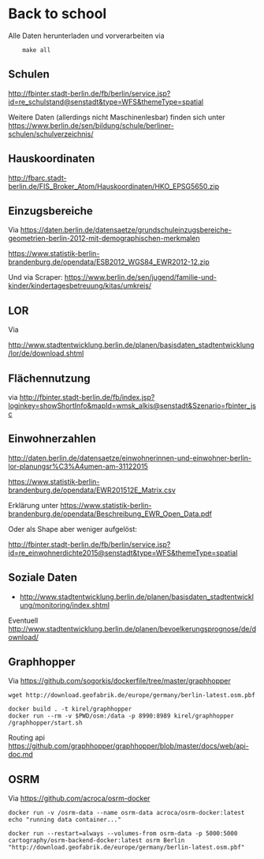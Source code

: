 # Back to school

Alle Daten herunterladen und vorverarbeiten via

		make all

## Schulen

http://fbinter.stadt-berlin.de/fb/berlin/service.jsp?id=re_schulstand@senstadt&type=WFS&themeType=spatial 

Weitere Daten (allerdings nicht Maschinenlesbar) finden sich unter https://www.berlin.de/sen/bildung/schule/berliner-schulen/schulverzeichnis/

## Hauskoordinaten

http://fbarc.stadt-berlin.de/FIS_Broker_Atom/Hauskoordinaten/HKO_EPSG5650.zip

## Einzugsbereiche

Via https://daten.berlin.de/datensaetze/grundschuleinzugsbereiche-geometrien-berlin-2012-mit-demographischen-merkmalen

https://www.statistik-berlin-brandenburg.de/opendata/ESB2012_WGS84_EWR2012-12.zip

Und via Scraper:
https://www.berlin.de/sen/jugend/familie-und-kinder/kindertagesbetreuung/kitas/umkreis/

## LOR

Via

http://www.stadtentwicklung.berlin.de/planen/basisdaten_stadtentwicklung/lor/de/download.shtml


## Flächennutzung

via http://fbinter.stadt-berlin.de/fb/index.jsp?loginkey=showShortInfo&mapId=wmsk_alkis@senstadt&Szenario=fbinter_jsc

## Einwohnerzahlen

http://daten.berlin.de/datensaetze/einwohnerinnen-und-einwohner-berlin-lor-planungsr%C3%A4umen-am-31122015

https://www.statistik-berlin-brandenburg.de/opendata/EWR201512E_Matrix.csv

Erklärung unter https://www.statistik-berlin-brandenburg.de/opendata/Beschreibung_EWR_Open_Data.pdf

Oder als Shape aber weniger aufgelöst:

http://fbinter.stadt-berlin.de/fb/berlin/service.jsp?id=re_einwohnerdichte2015@senstadt&type=WFS&themeType=spatial


## Soziale Daten

- http://www.stadtentwicklung.berlin.de/planen/basisdaten_stadtentwicklung/monitoring/index.shtml
		
Eventuell http://www.stadtentwicklung.berlin.de/planen/bevoelkerungsprognose/de/download/

## Graphhopper

Via https://github.com/sogorkis/dockerfile/tree/master/graphhopper

    wget http://download.geofabrik.de/europe/germany/berlin-latest.osm.pbf

    docker build . -t kirel/graphhopper
    docker run --rm -v $PWD/osm:/data -p 8990:8989 kirel/graphhopper /graphhopper/start.sh

Routing api https://github.com/graphhopper/graphhopper/blob/master/docs/web/api-doc.md

## OSRM

Via https://github.com/acroca/osrm-docker

    docker run -v /osrm-data --name osrm-data acroca/osrm-docker:latest echo "running data container..."
    
    docker run --restart=always --volumes-from osrm-data -p 5000:5000 cartography/osrm-backend-docker:latest osrm Berlin "http://download.geofabrik.de/europe/germany/berlin-latest.osm.pbf"
